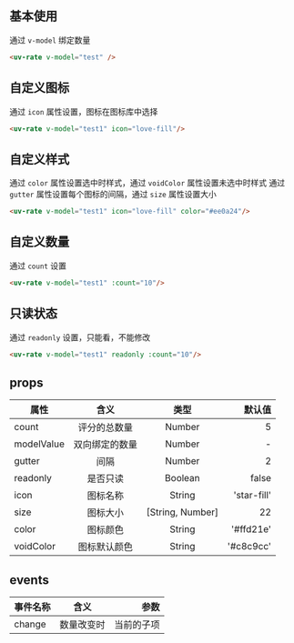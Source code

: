 <script setup>
import useCompStore from '../store/copname.js'
import { onMounted } from 'vue'
const compStore =useCompStore()

onMounted(()=>{
  compStore.updateName('rate')
})

</script>

## 基本使用

通过 `v-model` 绑定数量

```html
<uv-rate v-model="test" />
```

##  自定义图标

通过 `icon` 属性设置，图标在图标库中选择

 ```html
<uv-rate v-model="test1" icon="love-fill"/>
 ```

##  自定义样式

通过 `color` 属性设置选中时样式，通过 `voidColor` 属性设置未选中时样式
通过 `gutter` 属性设置每个图标的间隔，通过 `size` 属性设置大小

 ```html
<uv-rate v-model="test1" icon="love-fill" color="#ee0a24"/>
 ```

##  自定义数量

通过 `count` 设置

 ```html
<uv-rate v-model="test1" :count="10"/>
 ```

##  只读状态

通过 `readonly` 设置，只能看，不能修改

 ```html
<uv-rate v-model="test1" readonly :count="10"/>
 ```

## props

| 属性       |      含义      |       类型       |      默认值 |
| ---------- | :------------: | :--------------: | ----------: |
| count      |  评分的总数量  |      Number      |           5 |
| modelValue | 双向绑定的数量 |      Number      |           - |
| gutter     |      间隔      |      Number      |           2 |
| readonly   |    是否只读    |     Boolean      |       false |
| icon       |    图标名称    |      String      | 'star-fill' |
| size       |    图标大小    | [String, Number] |          22 |
| color      |    图标颜色    |      String      |   '#ffd21e' |
| voidColor  |  图标默认颜色  |      String      |   '#c8c9cc' |

## events

| 事件名称 |    含义    |       参数 |
| -------- | :--------: | ---------: |
| change   | 数量改变时 | 当前的子项 |
